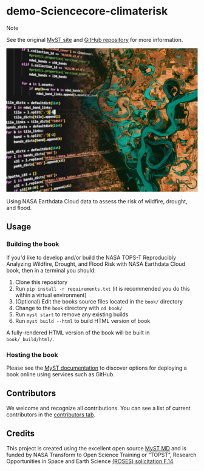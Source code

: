 # demo-Sciencecore-climaterisk

> [!note]
> See the original [MyST site](https://sciencecore.github.io/climaterisk/) and [GitHub repository](https://github.com/ScienceCore/climaterisk) for more information.

![banner](book/assets/banner.jpg)

Using NASA Earthdata Cloud data to assess the risk of wildfire, drought, and flood.

## Usage

### Building the book

If you'd like to develop and/or build the NASA TOPS-T Reproducibly Analyzing Wildfire, Drought, and Flood Risk with NASA Earthdata Cloud book, then in a terminal you should:

1. Clone this repository
1. Run `pip install -r requirements.txt` (it is recommended you do this within a virtual environment)
1. (Optional) Edit the books source files located in the `book/` directory
1. Change to the `book` directory with `cd book/`
1. Run `myst start` to remove any existing builds
1. Run `myst build --html` to build HTML version of book

A fully-rendered HTML version of the book will be built in `book/_build/html/`.

### Hosting the book

Please see the [MyST documentation](https://mystmd.org/guide/deployment) to discover options for deploying a book online using services such as GitHub.

## Contributors

We welcome and recognize all contributions. You can see a list of current contributors in the [contributors tab](https://github.com/ScienceCore/climaterisk/graphs/contributors).

## Credits

This project is created using the excellent open source [MyST MD](https://mystmd.org) and is funded by NASA Transform to Open Science Training or “TOPST”, Research Opportunities in Space and Earth Science [(ROSES) solicitation F.14](https://nspires.nasaprs.com/external/viewrepositorydocument/cmdocumentid=860824/solicitationId=%7BAB776446-03A8-4C24-845D-2E5A2ADA2D5A%7D/viewSolicitationDocument=1/F.14_TOPST_Amend46.pdf).
